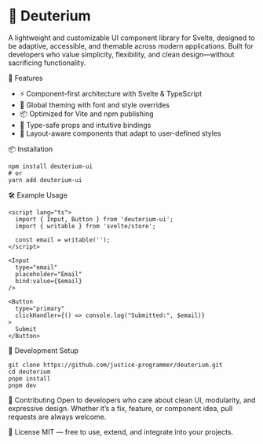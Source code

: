 # 🧬 Deuterium
A lightweight and customizable UI component library for Svelte, designed to be adaptive, accessible, and themable across modern applications.
Built for developers who value simplicity, flexibility, and clean design—without sacrificing functionality.


🚀 Features
- ⚡ Component-first architecture with Svelte & TypeScript
- 🎨 Global theming with font and style overrides
- 📦 Optimized for Vite and npm publishing
- 🧪 Type-safe props and intuitive bindings
- 🧩 Layout-aware components that adapt to user-defined styles

📦 Installation
```
npm install deuterium-ui
# or
yarn add deuterium-ui
```



🛠️ Example Usage
```svelte
<script lang="ts">
  import { Input, Button } from 'deuterium-ui';
  import { writable } from 'svelte/store';

  const email = writable('');
</script>

<Input
  type="email"
  placeholder="Email"
  bind:value={$email}
/>

<Button
  type="primary"
  clickHandler={() => console.log("Submitted:", $email)}
>
  Submit
</Button>
```


🧰 Development Setup
```
git clone https://github.com/justice-programmer/deuterium.git
cd deuterium
pnpm install
pnpm dev
```


🤝 Contributing
Open to developers who care about clean UI, modularity, and expressive design.
Whether it’s a fix, feature, or component idea, pull requests are always welcome.

📜 License
MIT — free to use, extend, and integrate into your projects.


